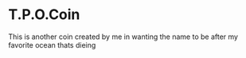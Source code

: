 # T.P.O.Coin
This is another coin created by me in wanting the name to be after my favorite ocean thats dieing
